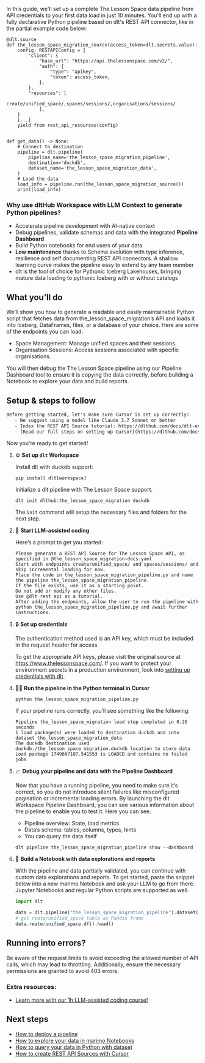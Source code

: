 In this guide, we'll set up a complete The Lesson Space data pipeline from API credentials to your first data load in just 10 minutes. You'll end up with a fully declarative Python pipeline based on dlt's REST API connector, like in the partial example code below:

```python-outcome
@dlt.source
def the_lesson_space_migration_source(access_token=dlt.secrets.value):
    config: RESTAPIConfig = {
        "client": {
            "base_url": "https://api.thelessonspace.com/v2/",
            "auth": {
                "type": "apikey",
                "token": access_token,
            },
        },
        "resources": [
            create/unified_space/,spaces/sessions/,organisations/sessions/
            ],
    }
    [...]
    yield from rest_api_resources(config)


def get_data() -> None:
    # Connect to destination
    pipeline = dlt.pipeline(
        pipeline_name='the_lesson_space_migration_pipeline',
        destination='duckdb',
        dataset_name='the_lesson_space_migration_data', 
    )
    # Load the data
    load_info = pipeline.run(the_lesson_space_migration_source())
    print(load_info) 
```

### Why use dltHub Workspace with LLM Context to generate Python pipelines?

- Accelerate pipeline development with AI-native context
- Debug pipelines, validate schemas and data with the integrated **Pipeline Dashboard**
- Build Python notebooks for end users of your data
- **Low maintenance** thanks to Schema evolution with type inference, resilience and self documenting REST API connectors. A shallow learning curve makes the pipeline easy to extend by any team member
- dlt is the tool of choice for Pythonic Iceberg Lakehouses, bringing mature data loading to pythonic Iceberg with or without catalogs

## What you’ll do

We’ll show you how to generate a readable and easily maintainable Python script that fetches data from the_lesson_space_migration’s API and loads it into Iceberg, DataFrames, files, or a database of your choice. Here are some of the endpoints you can load:

- Space Management: Manage unified spaces and their sessions.
- Organisation Sessions: Access sessions associated with specific organisations.

You will then debug the The Lesson Space pipeline using our Pipeline Dashboard tool to ensure it is copying the data correctly, before building a Notebook to explore your data and build reports.

## Setup & steps to follow

```default
Before getting started, let's make sure Cursor is set up correctly:
   - We suggest using a model like Claude 3.7 Sonnet or better
   - Index the REST API Source tutorial: https://dlthub.com/docs/dlt-ecosystem/verified-sources/rest_api/ and add it to context as **@dlt rest api**
   - [Read our full steps on setting up Cursor](https://dlthub.com/docs/dlt-ecosystem/llm-tooling/cursor-restapi#23-configuring-cursor-with-documentation)
```

Now you're ready to get started!

1. ⚙️ **Set up `dlt` Workspace**
    
    Install dlt with duckdb support:
    ```shell
    pip install dlt[workspace]
    ```

    Initialize a dlt pipeline with The Lesson Space support.
    ```shell
    dlt init dlthub:the_lesson_space_migration duckdb
    ```

    The `init` command will setup the necessary files and folders for the next step.
    
2. 🤠 **Start LLM-assisted coding**
    
    Here’s a prompt to get you started:
    
    ```prompt
    Please generate a REST API Source for The Lesson Space API, as specified in @the_lesson_space_migration-docs.yaml 
    Start with endpoints create/unified_space/ and spaces/sessions/ and skip incremental loading for now. 
    Place the code in the_lesson_space_migration_pipeline.py and name the pipeline the_lesson_space_migration_pipeline. 
    If the file exists, use it as a starting point. 
    Do not add or modify any other files. 
    Use @dlt rest api as a tutorial. 
    After adding the endpoints, allow the user to run the pipeline with python the_lesson_space_migration_pipeline.py and await further instructions.
    ```

    
3. 🔒 **Set up credentials** 
    
    The authentication method used is an API key, which must be included in the request header for access.
    
    To get the appropriate API keys, please visit the original source at https://www.thelessonspace.com/.
    If you want to protect your environment secrets in a production environment, look into [setting up credentials with dlt](https://dlthub.com/docs/walkthroughs/add_credentials).
    
4. 🏃‍♀️ **Run the pipeline in the Python terminal in Cursor**
    
    ```shell
    python the_lesson_space_migration_pipeline.py
    ```
    
    If your pipeline runs correctly, you’ll see something like the following:
    
    ```shell
    Pipeline the_lesson_space_migration load step completed in 0.26 seconds
    1 load package(s) were loaded to destination duckdb and into dataset the_lesson_space_migration_data
    The duckdb destination used duckdb:/the_lesson_space_migration.duckdb location to store data
    Load package 1749667187.541553 is LOADED and contains no failed jobs
    ```
    
5. 📈 **Debug your pipeline and data with the Pipeline Dashboard**

    Now that you have a running pipeline, you need to make sure it’s correct, so you do not introduce silent failures like misconfigured pagination or incremental loading errors. By launching the dlt Workspace Pipeline Dashboard, you can see various information about the pipeline to enable you to test it. Here you can see:
    - Pipeline overview: State, load metrics
    - Data’s schema: tables, columns, types, hints
    - You can query the data itself
    
    ```shell
    dlt pipeline the_lesson_space_migration_pipeline show --dashboard
    ```
    
6. 🐍 **Build a Notebook with data explorations and reports**

    With the pipeline and data partially validated, you can continue with custom data explorations and reports. To get started, paste the snippet below into a new marimo Notebook and ask your LLM to go from there. Jupyter Notebooks and regular Python scripts are supported as well.

    
    ```python
    import dlt

   data = dlt.pipeline("the_lesson_space_migration_pipeline").dataset()
   # get reate/unified_space table as Pandas frame
   data.reate/unified_space.df().head()
    ```

## Running into errors?

Be aware of the request limits to avoid exceeding the allowed number of API calls, which may lead to throttling. Additionally, ensure the necessary permissions are granted to avoid 403 errors.

### Extra resources:

- [Learn more with our 1h LLM-assisted coding course!](https://www.youtube.com/watch?v=GGid70rnJuM)

## Next steps

- [How to deploy a pipeline](https://dlthub.com/docs/walkthroughs/deploy-a-pipeline)
- [How to explore your data in marimo Notebooks](https://dlthub.com/docs/general-usage/dataset-access/marimo)
- [How to query your data in Python with dataset](https://dlthub.com/docs/general-usage/dataset-access/dataset)
- [How to create REST API Sources with Cursor](https://dlthub.com/docs/dlt-ecosystem/llm-tooling/cursor-restapi)